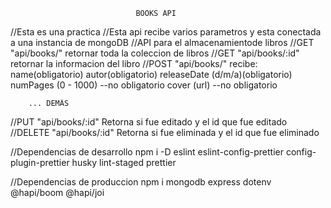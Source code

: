                                 BOOKS API

//Esta es una practica
//Esta api recibe varios parametros y esta conectada a una instancia de mongoDB
//API para el almacenamientode libros
//GET "api/books/"       retornar toda la coleccion de libros
//GET "api/books/:id"    retornar la informacion del libro
//POST "api/books/" 
    recibe:
        name(obligatorio)
        autor(obligatorio)
        releaseDate (d/m/a)(obligatorio)
        numPages (0 - 1000) --no obligatorio 
        cover (url) --no obligatorio 

        ... DEMÁS


//PUT "api/books/:id"    Retorna si fue editado y el id que fue editado
//DELETE "api/books/:id" Retorna si fue eliminada y el id que fue eliminado

//Dependencias de desarrollo
npm i -D eslint eslint-config-prettier config-plugin-prettier husky lint-staged prettier

//Dependencias de produccion
npm i mongodb express dotenv @hapi/boom @hapi/joi
